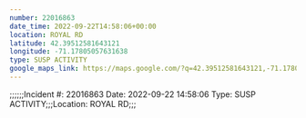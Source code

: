 ```yaml
---
number: 22016863
date_time: 2022-09-22T14:58:06+00:00
location: ROYAL RD
latitude: 42.39512581643121
longitude: -71.17805057631638
type: SUSP ACTIVITY
google_maps_link: https://maps.google.com/?q=42.39512581643121,-71.17805057631638
---
```


;;;;;;Incident #: 22016863  Date: 2022-09-22 14:58:06   Type: SUSP ACTIVITY;;;Location: ROYAL RD;;;
